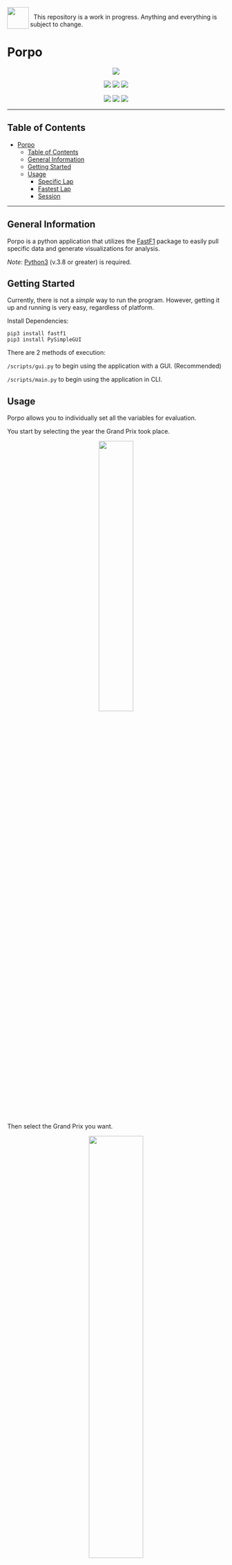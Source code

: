 <img align="left" width="50" height="50" src="src/common/images/construct.png">

&nbsp;
This repository is a work in progress. Anything and everything is subject to change.


# Porpo

<p align="center">
  <img src = src/common/images/icon.png />
</p>

<p align="center">
  <img src = https://img.shields.io/github/license/dtech-auto/F1DataAnalysis />
    </>
  <img src = https://img.shields.io/github/languages/top/dtech-auto/F1DataAnalysis />
    </>
  <img src = https://img.shields.io/github/v/release/dtech-auto/F1DataAnalysis?display_name=tag&include_prereleases />
    </>
</p>

<p align="center">
  <img src = https://img.shields.io/github/commit-activity/w/dtech-auto/F1DataAnalysis />
    </>
  <img src = https://img.shields.io/github/last-commit/dtech-auto/F1DataAnalysis />
    </>
  <img src = https://img.shields.io/github/issues-raw/dtech-auto/F1DataAnalysis />
</p>

------

## Table of Contents
- [Porpo](#porpo)
  - [Table of Contents](#table-of-contents)
  - [General Information](#general-information)
  - [Getting Started](#getting-started)
  - [Usage](#usage)
    - [Specific Lap](#specific-lap)
    - [Fastest Lap](#fastest-lap)
    - [Session](#session)

------

## General Information

Porpo is a python application that utilizes the [FastF1](https://github.com/theOehrly/Fast-F1) package to easily pull specific data and generate visualizations for analysis.

*Note*: [Python3](https://www.python.org/downloads/) (v.3.8 or greater) is required.

## Getting Started
Currently, there is not a *simple* way to run the program. However, getting it up and running is very easy, regardless of platform. 

Install Dependencies:

```
pip3 install fastf1
pip3 install PySimpleGUI
```

There are 2 methods of execution:

`/scripts/gui.py` to begin using the application with a GUI. (Recommended)

`/scripts/main.py` to begin using the application in CLI.

## Usage

Porpo allows you to individually set all the variables for evaluation. 

You start by selecting the year the Grand Prix took place.

<p align="center">
  <img width="40%" height="40%" src="/src/examples/images/screenshots/year_window.png"/>
</>

Then select the Grand Prix you want.

<p align="center">
  <img width="50%" height="50%" src="/src/examples/images/screenshots/gp_window.png"/>
</>

Then select the session from the Grand Prix.

*Note*: No GP has all sessions.

<p align="center">
  <img width="40%" height="40%" src="/src/examples/images/screenshots/sestype_window.png"/>
</>

Next, selext the driver you'd like to evaluate.

<p align="center">
  <img width="40%" height="40%" src="/src/examples/images/screenshots/driver_window.png"/>
</>

Now decide if you're going to evaluate the full session, or a specific lap, or easily select the fastest lap set by your chosen driver.

Check the [FastF1 documentation](https://theoehrly.github.io/Fast-F1/) to see everything that is available for each option.

<p align="center">
  <img width="40%" height="40%" src="/src/examples/images/screenshots/lap_window.png"/>
</>

The last step is to select which variables you want displayed on the axes (X and Y).

Be aware that although you can select any available data as either variable, some combinations may not perform as expected - or at all.

<p align="center">
  <img width="40%" height="40%" src="/src/examples/images/screenshots/var_window.png"/>
</>

The plot will show up in a new window, and automatically save to your export directory when the graph is closed.

If you're unsure where your export directory is, the default is:
  ```
  ~/Documents/F1 Data Analysis/Export/
  ```
&nbsp;

To change this directory, edit the `save_path` variable in `scripts/gui.py`
```
  save_path = '~/Documents/F1 Data Analysis/Export/'
```

### Specific Lap
You can easily pull and visualize data for a lap of an event's session.

![VER_SpeedL_Bah](/src/examples/images/ver_bah_last_speed.png)
<figcaption align = "center">
  <b>Max Verstappen speed on Lap 54 of the 2022 Bahrain GP. We can see he was losing power throughout the lap, up until the moment he completely lost power, and went into the pitlane.</b>
</figcaption>

### Fastest Lap
Alternatively, you can quickly do basic analysis of a fastest lap the selected driver set during an event's session.

![VER_SpeedF_Bah](/src/examples/images/ver_bah_fastest_speed.png)
<figcaption align = "center">
  <b>Max Verstappen speed on the fastest lap he set in 2022 Bahrain GP. We can the difference between this lap and lap 54, when he retired.</b>
</figcaption>

### Session
You can also quickly do an analysis of a driver's performance through an event's entire session.

![VER_SpeedF_Bah](/src/examples/images/ver_imola_laptime.png)
<figcaption align = "center">
  <b>Max Verstappen laptime over the course of the Imola GP. We can see as the track began to dry, laptimes began to fall very quickly.</b>
</figcaption>
